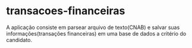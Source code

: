 # transacoes-financeiras
A aplicação consiste em parsear arquivo de texto(CNAB) e salvar suas informações(transações financeiras) em uma base de dados a critério do candidato.
